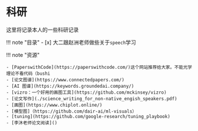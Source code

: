 # 科研
这里将记录本人的一些科研记录

<!-- prettier-ignore-start -->
!!! note "目录"
    - [x] 大二跟赵洲老师做些关于`speech`学习
<!-- prettier-ignore-end -->

<!-- prettier-ignore-start -->
!!! note "资源"

    - [PaperswithCode](https://paperswithcode.com/)这个网站推荐给大家。不能光学理论不看代码（bushi  
    - [论文图谱](https://www.connectedpapers.com/)
    - [AI 图谱](https://keywords.groundedai.company/)
    - [vizro：一个好用的画图工具](https://github.com/mckinsey/vizro)
    - [论文写作](./science_writing_for_non-native_engish_speakers.pdf)
    - [画图](https://www.chiplot.online/)
    - [模型图]（https://github.com/dair-ai/ml-visuals）
    - [tuning](https://github.com/google-research/tuning_playbook)
    - [李沐老师论文阅读]()
<!-- prettier-ignore-end -->